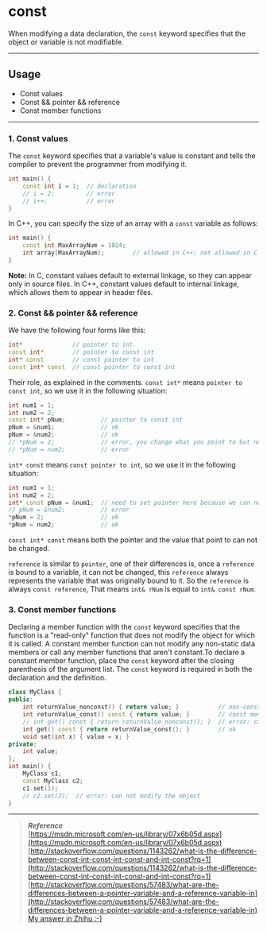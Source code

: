 const
=====
  When modifying a data declaration, the `const` keyword specifies that the object or variable is not modifiable.
___
## Usage
* Const values
* Const && pointer && reference
* Const member functions

___
### 1. Const values
  The `const` keyword specifies that a variable's value is constant and tells the compiler to prevent the programmer from modifying it.<br>
```c++
int main() {
    const int i = 1;  // declaration
    // i = 2;         // error
    // i++;           // error
}
```
   In C++, you can specify the size of an array with a `const` variable as follows:<br>
```c++
int main() {
    const int MaxArrayNum = 1024;
    int array[MaxArrayNum];        // allowed in C++; not allowed in C  
}
```
  **Note:** In C, constant values default to external linkage, so they can appear only in source files. In C++, constant values default to internal linkage, which allows them to appear in header files.<br>
  
### 2. Const && pointer && reference
  We have the following four forms like this:
```c++
int*              // pointer to int
const int*        // pointer to const int
int* const        // const pointer to int
const int* const  // const pointer to const int
```
  Their role, as explained in the comments. `const int*` means `pointer to const int`, so we use it in the following situation:
```c++
int num1 = 1;
int num2 = 2;
const int* pNum;          // pointer to const int
pNum = &num1;             // ok
pNum = &num2;             // ok
// *pNum = 2;             // error, you change what you point to but not the value that you point to
// *pNum = num2;          // error
```
  `int* const` means `const pointer to int`, so we use it in the following situation:
```c++
int num1 = 1;
int num2 = 2;
int* const pNum = &num1;  // need to set pointer here because we can not change it later
// pNum = &num2;          // error
*pNum = 2;                // ok
*pNum = num2;             // ok
```
  `const int* const` means both the pointer and the value that point to can not be changed.<br>
  
  `reference` is similar to `pointer`, one of their differences is, once a `reference` is bound to a variable, it can not be changed, this `reference` always represents the variable that was originally bound to it. So the `reference` is always `const reference`, That means `int& rNum` is equal to `int& const rNum`.
  
### 3. Const member functions
Declaring a member function with the `const` keyword specifies that the function is a "read-only" function that does not modify the object for which it is called. A constant member function can not modify any non-static data members or call any member functions that aren't constant.To declare a constant member function, place the `const` keyword after the closing parenthesis of the argument list. The `const` keyword is required in both the declaration and the definition.<br>
```c++
class MyClass {
public:
    int returnValue_nonconst() { return value; }           // non-const member function
    int returnValue_const() const { return value; }        // const member function
    // int get() const { return returnValue_nonconst(); }  // error: call non-const member function
    int get() const { return returnValue_const(); }        // ok
    void set(int x) { value = x; }
private:
    int value;
};
int main() {
    MyClass c1;
    const MyClass c2;
    c1.set(1);
    // c2.set(2);  // error: can not modify the object
}
```
___
>***Reference***<br>
[https://msdn.microsoft.com/en-us/library/07x6b05d.aspx](https://msdn.microsoft.com/en-us/library/07x6b05d.aspx)<br>
[http://stackoverflow.com/questions/1143262/what-is-the-difference-between-const-int-const-int-const-and-int-const?rq=1](http://stackoverflow.com/questions/1143262/what-is-the-difference-between-const-int-const-int-const-and-int-const?rq=1)<br>
[http://stackoverflow.com/questions/57483/what-are-the-differences-between-a-pointer-variable-and-a-reference-variable-in](http://stackoverflow.com/questions/57483/what-are-the-differences-between-a-pointer-variable-and-a-reference-variable-in)<br>
[My answer in Zhihu :-)](https://www.zhihu.com/question/52468516/answer/130657574)
